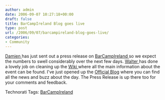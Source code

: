 ```yaml
---
author: admin
date: 2006-09-07 10:27:18+00:00
draft: false
title: BarCampIreland Blog goes live
type: post
url: /2006/09/07/barcampireland-blog-goes-live/
categories:
- Community
---
```


[Damien ](http://www.mulley.net)has just sent out a press release on [BarCampIreland ](http://barcamp.org/BarCampIreland)so we expect the numbers to swell considerably over the next few days. [Walter ](http://www.sxoop.com)has done a lovely job on cleaning up the [Wiki ](http://barcamp.org/BarCampIreland)where all the main information about the event can be found. I've just opened up the [Official Blog](http://argolon.com/BarCampIreland/blog) where you can find all the news and buzz about the day. The Press Release is up there too for your comments and feedback.

Technorati Tags: [BarCampIreland](http://www.technorati.com/tags/BarCampIreland)

